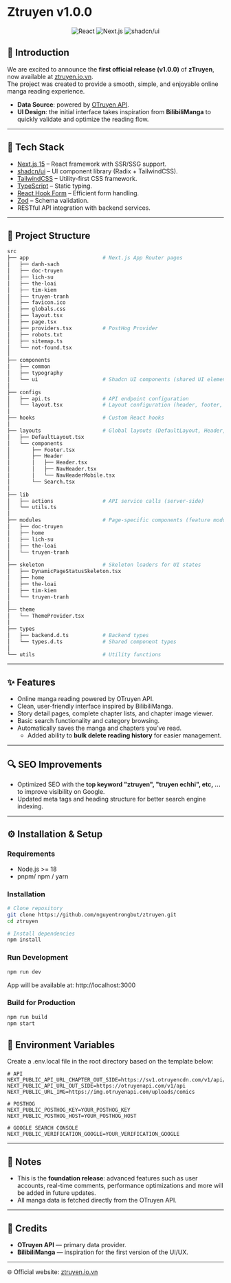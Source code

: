 # Ztruyen v1.0.0

<div align="center">
  <img src="https://img.shields.io/badge/React-20232A?style=for-the-badge&logo=react&logoColor=61DAFB" alt="React">
  <img src="https://img.shields.io/badge/Next.js-000000?style=for-the-badge&logo=nextdotjs&logoColor=white" alt="Next.js">
  <img src="https://img.shields.io/badge/shadcn%2Fui-000000?style=for-the-badge&logo=radix-ui&logoColor=white" alt="shadcn/ui">
</div>

## 🚀 Introduction

We are excited to announce the **first official release (v1.0.0)** of **zTruyen**, now available
at [ztruyen.io.vn](https://ztruyen.io.vn).  
The project was created to provide a smooth, simple, and enjoyable online manga reading experience.

- **Data Source**: powered by [OTruyen API](https://docs.otruyenapi.com/).
- **UI Design**: the initial interface takes inspiration from **BilibiliManga** to quickly validate and optimize the
  reading flow.

---

## 🚀 Tech Stack

- [Next.js 15](https://nextjs.org/) – React framework with SSR/SSG support.
- [shadcn/ui](https://ui.shadcn.com/) – UI component library (Radix + TailwindCSS).
- [TailwindCSS](https://tailwindcss.com/) – Utility-first CSS framework.
- [TypeScript](https://www.typescriptlang.org/) – Static typing.
- [React Hook Form](https://react-hook-form.com/) – Efficient form handling.
- [Zod](https://zod.dev/) – Schema validation.
- RESTful API integration with backend services.

---

## 📂 Project Structure

```bash
src
├── app                        # Next.js App Router pages
│   ├── danh-sach
│   ├── doc-truyen
│   ├── lich-su
│   ├── the-loai
│   ├── tim-kiem
│   ├── truyen-tranh
│   ├── favicon.ico
│   ├── globals.css
│   ├── layout.tsx
│   ├── page.tsx
│   ├── providers.tsx          # PostHog Provider
│   ├── robots.txt
│   ├── sitemap.ts
│   └── not-found.tsx
│
├── components
│   ├── common
│   ├── typography
│   └── ui                     # Shadcn UI components (shared UI elements)
│
├── configs
│   ├── api.ts                 # API endpoint configuration
│   └── layout.tsx             # Layout configuration (header, footer, etc.)
│
├── hooks                      # Custom React hooks
│
├── layouts                    # Global layouts (DefaultLayout, Header, Footer, etc.)
│   ├── DefaultLayout.tsx
│   └── components
│       ├── Footer.tsx
│       ├── Header
│       │   ├── Header.tsx
│       │   ├── NavHeader.tsx
│       │   └── NavHeaderMobile.tsx
│       └── Search.tsx
│
├── lib
│   ├── actions                # API service calls (server-side)
│   └── utils.ts
│
├── modules                    # Page-specific components (feature modules)
│   ├── doc-truyen
│   ├── home
│   ├── lich-su
│   ├── the-loai
│   └── truyen-tranh
│
├── skeleton                   # Skeleton loaders for UI states
│   ├── DynamicPageStatusSkeleton.tsx
│   ├── home
│   ├── the-loai
│   ├── tim-kiem
│   └── truyen-tranh
│
├── theme
│   └── ThemeProvider.tsx
│
├── types
│   ├── backend.d.ts           # Backend types
│   └── types.d.ts             # Shared component types
│
└── utils                      # Utility functions
```

---

## ✨ Features

- Online manga reading powered by OTruyen API.
- Clean, user-friendly interface inspired by BilibiliManga.
- Story detail pages, complete chapter lists, and chapter image viewer.
- Basic search functionality and category browsing.
- Automatically saves the manga and chapters you’ve read.
    - Added ability to **bulk delete reading history** for easier management.

---

## 🔍 SEO Improvements

- Optimized SEO with the **top keyword "ztruyen", "truyen echhi", etc, ...** to improve visibility on Google.
- Updated meta tags and heading structure for better search engine indexing.

---

## ⚙️ Installation & Setup

### Requirements

- Node.js >= 18
- pnpm/ npm / yarn

### Installation

```bash
# Clone repository
git clone https://github.com/nguyentrongbut/ztruyen.git
cd ztruyen

# Install dependencies
npm install
```

### Run Development

```bash
npm run dev
```

App will be available at: http://localhost:3000

### Build for Production

```bash
npm run build
npm start
```

## 🔧 Environment Variables

Create a .env.local file in the root directory based on the template below:

```env
# API
NEXT_PUBLIC_API_URL_CHAPTER_OUT_SIDE=https://sv1.otruyencdn.com/v1/api/chapter
NEXT_PUBLIC_API_URL_OUT_SIDE=https://otruyenapi.com/v1/api
NEXT_PUBLIC_URL_IMG=https://img.otruyenapi.com/uploads/comics

# POSTHOG
NEXT_PUBLIC_POSTHOG_KEY=YOUR_POSTHOG_KEY
NEXT_PUBLIC_POSTHOG_HOST=YOUR_POSTHOG_HOST

# GOOGLE SEARCH CONSOLE
NEXT_PUBLIC_VERIFICATION_GOOGLE=YOUR_VERIFICATION_GOOGLE
```

---

## 📌 Notes

- This is the **foundation release**: advanced features such as user accounts, real-time comments, performance
  optimizations and more will be added in future updates.
- All manga data is fetched directly from the OTruyen API.

---

## 🙌 Credits

- **OTruyen API** — primary data provider.
- **BilibiliManga** — inspiration for the first version of the UI/UX.

---

🌐 Official website: [ztruyen.io.vn](https://ztruyen.io.vn)
